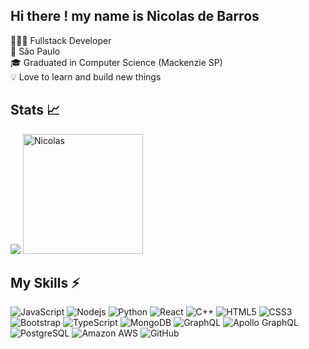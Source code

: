 ## Hi there ! my name is Nicolas de Barros

👨🏻‍💻 Fullstack Developer 
</br>
📍 São Paulo
</br>
🎓 Graduated in Computer Science (Mackenzie SP)
</br>
💡 Love to learn and build new things 
</br>

## Stats 📈
<img src="https://github-readme-streak-stats.herokuapp.com/?user=Nicolas123-coder"/>
    <a href="https://github.com/anuraghazra/github-readme-stats"><img alt="Nicolas" src="https://github-readme-stats.vercel.app/api/?username=Nicolas123-coder&show_icons=true&count_private=true&theme=default&hide_border=true&bg_color=fff&title_color=00E676&icon_color=00E676" height="192px"/></a>
  <br/>

## My Skills ⚡
![JavaScript](https://img.shields.io/badge/-JavaScript-black?style=flat-square&logo=javascript)
![Nodejs](https://img.shields.io/badge/-Nodejs-black?style=flat-square&logo=Node.js)
![Python](https://img.shields.io/badge/-Python-black?style=flat-square&logo=Python)
![React](https://img.shields.io/badge/-React-black?style=flat-square&logo=react)
![C++](https://img.shields.io/badge/-C++-00599C?style=flat-square&logo=c)
![HTML5](https://img.shields.io/badge/-HTML5-E34F26?style=flat-square&logo=html5&logoColor=white)
![CSS3](https://img.shields.io/badge/-CSS3-1572B6?style=flat-square&logo=css3)
![Bootstrap](https://img.shields.io/badge/-Bootstrap-563D7C?style=flat-square&logo=bootstrap)
![TypeScript](https://img.shields.io/badge/-TypeScript-007ACC?style=flat-square&logo=typescript)
![MongoDB](https://img.shields.io/badge/-MongoDB-black?style=flat-square&logo=mongodb)
![GraphQL](https://img.shields.io/badge/-GraphQL-E10098?style=flat-square&logo=graphql)
![Apollo GraphQL](https://img.shields.io/badge/-Apollo%20GraphQL-311C87?style=flat-square&logo=apollo-graphql)
![PostgreSQL](https://img.shields.io/badge/-PostgreSQL-336791?style=flat-square&logo=postgresql)
![Amazon AWS](https://img.shields.io/badge/Amazon%20AWS-232F3E?style=flat-square&logo=amazon-aws)
![GitHub](https://img.shields.io/badge/-GitHub-181717?style=flat-square&logo=github)
</br>

</p>
